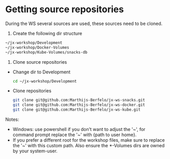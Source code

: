 # Getting source repositories
During the WS several sources are used, these sources need to be cloned.

1. Create the following dir structure
  ```bash
  ~/jx-workshop/Development
  ~/jx-workshop/Docker-Volumes
  ~/jx-workshop/Kube-Volumes/snacks-db
  ```

1. Clone source repositories
  - Change dir to Development
    ```bash
    cd ~/jx-workshop/Development
    ```
  - Clone repositories
    ```bash
    git clone git@github.com:Marthijs-Berfelo/jx-ws-snacks.git
    git clone git@github.com:Marthijs-Berfelo/jx-ws-docker.git
    git clone git@github.com:Marthijs-Berfelo/jx-ws-kube.git
    ```

Notes:
  - Windows: use powershell if you don't want to adjust the '\~', for command prompt replace the '\~' with {path to user home}.
  - If you prefer a different root for the workshop files, make sure to replace the '\~' with this custom path. Also ensure the *-Volumes dirs are owned by your system-user.

